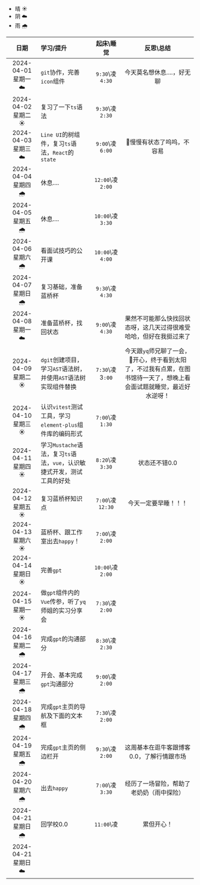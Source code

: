 - 晴 ☀️
- 阴 ☁️
- 雨 🌧️

|        日期         | 学习/提升                                                    |    起床\睡觉     |                          反思\总结                           |
| :-----------------: | :----------------------------------------------------------- | :--------------: | :----------------------------------------------------------: |
| 2024-04-01 星期一 ☁️ | `git`协作，完善`icon`组件                                    | `9:30`\凌`4:30`  |                  今天莫名想休息....，好无聊                  |
| 2024-04-02 星期二 ☀️ | 复习了一下`ts`语法                                           | `9:30`\凌`2:30`  |                                                              |
| 2024-04-03 星期三 ☁️ | `Line UI`的树组件，复习`ts`语法，`React`的`state`            | `9:00`\凌`6:00`  |                  🎈慢慢有状态了呜呜，不容易                   |
| 2024-04-04 星期四 🌧️ | 休息....                                                     | `12:00`\凌`2:00` |                                                              |
| 2024-04-05 星期五 🌧️ | 休息....                                                     | `10:00`\凌`3:30` |                                                              |
| 2024-04-06 星期六 🌧️ | 看面试技巧的公开课                                           | `10:00`\凌`4:00` |                                                              |
| 2024-04-07 星期日 🌧️ | 复习基础，准备蓝桥杯                                         | `9:30`\凌`4:30`  |                                                              |
| 2024-04-08 星期一 ☁️ | 准备蓝桥杯，找回状态                                         | `9:00`\凌`4:30`  | 果然不可能那么快找回状态呀，这几天过得很难受哈哈，但好在我挺过来了 |
| 2024-04-09 星期二 ☀️ | `dgit`创建项目，学习`AST`语法树，并使用`AST`语法树实现组件替换 | `7:30`\凌3`:00`  | 今天跟`yq`师兄聊了一会，🎈开心，终于看到太阳了，不过我有点累，在图书馆待一天了，想晚上看会面试题就睡觉，最近好水逆呀！ |
| 2024-04-10 星期三 ☀️ | 认识`vitest`测试工具，学习`element-plus`组件库的编码形式     | `7:00`\凌`1:30`  |                                                              |
| 2024-04-11 星期四 ☀️ | 学习`Mustache`语法，复习`ts`语法，`vue`，认识敏捷式开发，测试工具的好处 | `8:20`\凌`3:30`  |                        状态还不错0.0                         |
| 2024-04-12 星期五 ☀️ | 复习蓝桥杯知识点                                             | `7:00`\凌`12:30` |                     今天一定要早睡！！！                     |
| 2024-04-13 星期六 ☀️ | 蓝桥杯、跟工作室出去`happy`！                                | `7:00`\凌`2:00`  |                                                              |
| 2024-04-14 星期日 ☀️ | 完善`gpt`                                                    | `10:00`\凌`2:00` |                                                              |
| 2024-04-15 星期一 ☀️ | 做`gpt`组件内的`Vue`传参，听了`yq`师姐的实习分享会           | `7:30`\凌`2:00`  |                                                              |
| 2024-04-16 星期二 🌧️ | 完成`gpt`的沟通部分                                          | `8:30`\凌`2:30`  |                                                              |
| 2024-04-17 星期三 🌧️ | 开会、基本完成`gpt`沟通部分                                  | `9:00`\凌`2:00`  |                                                              |
| 2024-04-18 星期四 🌧️ | 完成`gpt`主页的导航及下面的文本框                            | `7:30`\凌`2:00`  |                                                              |
| 2024-04-19 星期五 🌧️ | 完成`gpt`主页的侧边栏开                                      | `9:30`\凌`2:00`  |          这周基本在逛牛客跟博客0.0，了解行情跟市场           |
| 2024-04-20 星期六 🌧️ | 出去`happy`                                                  | `7:00`\凌`3:30`  |           经历了一场冒险，帮助了老奶奶（雨中探险）           |
| 2024-04-21 星期日 🌧️ | 回学校0.0                                                    |    `11:00`\凌    |                          累但开心！                          |
| 2024-04-21 星期日 ☁️ |                                                              |                  |                                                              |

